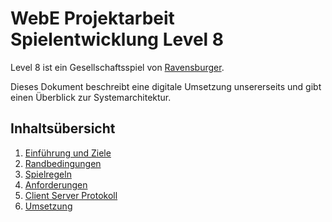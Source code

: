 # WebE Projektarbeit Spielentwicklung Level 8

Level 8 ist ein Gesellschaftsspiel von [Ravensburger](https://www.ravensburger.de/produkte/spiele/kartenspiele/level-8-20766/index.html).

Dieses Dokument beschreibt eine digitale Umsetzung unsererseits und gibt einen Überblick zur Systemarchitektur.

## Inhaltsübersicht

1. [Einführung und Ziele](einfuehrung_ziele.md)
2. [Randbedingungen](randbedingungen.md)
3. [Spielregeln](spielregeln.md)
4. [Anforderungen](anforderungen.md)
5. [Client Server Protokoll](client_server_protokoll.md)
6. [Umsetzung](umsetzung.md)
